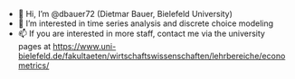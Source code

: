 - 👋 Hi, I’m @dbauer72 (Dietmar Bauer, Bielefeld University)
- 👀 I’m interested in time series analysis and discrete choice modeling
- 📫 If you are interested in more staff, contact me via the university pages at https://www.uni-bielefeld.de/fakultaeten/wirtschaftswissenschaften/lehrbereiche/econometrics/

<!---
dbauer72/dbauer72 is a ✨ special ✨ repository because its `README.md` (this file) appears on your GitHub profile.
You can click the Preview link to take a look at your changes.
--->
